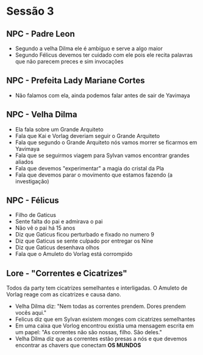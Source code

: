 # Sessão 3

## NPC - Padre Leon

- Segundo a velha Dilma ele é ambíguo e serve a algo maior
- Segundo Félicus devemos ter cuidado com ele pois ele recita palavras que não parecem preces e sim invocações


## NPC - Prefeita Lady Mariane Cortes

- Não falamos com ela, ainda podemos falar antes de sair de Yavimaya

## NPC - Velha Dilma

- Ela fala sobre um Grande Arquiteto
- Fala que Kai e Vorlag deveriam seguir o Grande Arquiteto
- Fala que segundo o Grande Arquiteto nós vamos morrer se ficarmos em Yavimaya
- Fala que se seguirmos viagem para Sylvan vamos encontrar grandes aliados
- Fala que devemos "experimentar" a magia do cristal da Pla
- Fala que devemos parar o movimento que estamos fazendo (a investigação)

## NPC - Félicus

- Filho de Gaticus
- Sente falta do pai e admirava o pai
- Não vê o pai há 15 anos 
- Diz que Gaticus ficou perturbado e fixado no numero 9
- Diz que Gaticus se sente culpado por entregar os Nine
- Diz que Gaticus desenhava olhos
- Fala que o Amuleto do Vorlag está corrompido

## Lore - "Correntes e Cicatrizes"

Todos da party tem cicatrizes semelhantes e interligadas. O Amuleto de Vorlag reage com as cicatrizes e causa dano. 


- Velha Dilma diz: "Nem todas as correntes prendem. Dores prendem vocês aqui."
- Felicus diz que em Sylvan existem monges com cicatrizes semelhantes
- Em uma caixa que Vorlog encontrou existia uma mensagem escrita em um papel: "As correntes não são nossas, filho. São deles."
- Velha Dilma diz que as correntes estão presas a nós e que devemos encontrar as chavers que conectam **OS MUNDOS** 